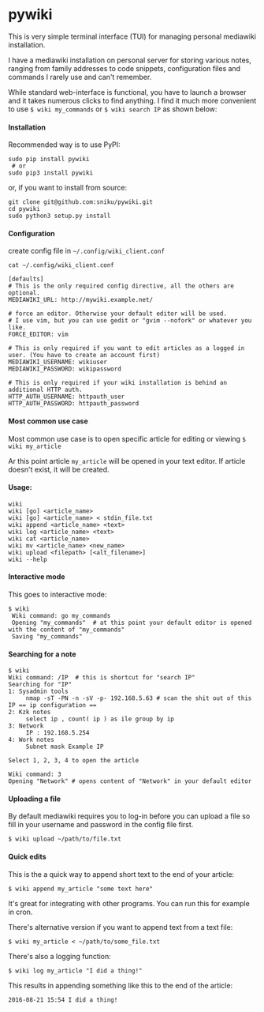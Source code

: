 pywiki
======

This is very simple terminal interface (TUI) for managing personal mediawiki installation.

I have a mediawiki installation on personal server for storing various notes, ranging from family addresses to code 
snippets, configuration files and commands I rarely use and can't remember.

While standard web-interface is functional, you have to launch a browser and it takes numerous clicks to find anything. 
I find it much more convenient to use `$ wiki my_commands` or `$ wiki search IP` as shown below:

#### Installation ####
    
Recommended way is to use PyPI:
```shell
sudo pip install pywiki
 # or
sudo pip3 install pywiki
```

or, if you want to install from source:

```shell
git clone git@github.com:sniku/pywiki.git
cd pywiki
sudo python3 setup.py install
```

#### Configuration ####

create config file in `~/.config/wiki_client.conf`

```shell
cat ~/.config/wiki_client.conf

[defaults]
# This is the only required config directive, all the others are optional.
MEDIAWIKI_URL: http://mywiki.example.net/

# force an editor. Otherwise your default editor will be used.
# I use vim, but you can use gedit or "gvim --nofork" or whatever you like.
FORCE_EDITOR: vim
    
# This is only required if you want to edit articles as a logged in user. (You have to create an account first)
MEDIAWIKI_USERNAME: wikiuser
MEDIAWIKI_PASSWORD: wikipassword
    
# This is only required if your wiki installation is behind an additional HTTP auth.
HTTP_AUTH_USERNAME: httpauth_user
HTTP_AUTH_PASSWORD: httpauth_password
```

#### Most common use case

Most common use case is to open specific article for editing or viewing
`$ wiki my_article`

Ar this point article `my_article` will be opened in your text editor.
If article doesn't exist, it will be created.

#### Usage:
```
wiki
wiki [go] <article_name>
wiki [go] <article_name> < stdin_file.txt
wiki append <article_name> <text>
wiki log <article_name> <text>
wiki cat <article_name>
wiki mv <article_name> <new_name>
wiki upload <filepath> [<alt_filename>]
wiki --help
```
#### Interactive mode
    
This goes to interactive mode:

```
$ wiki
 Wiki command: go my_commands 
 Opening "my_commands"  # at this point your default editor is opened with the content of "my_commands"
 Saving "my_commands"
```
#### Searching for a note
```
$ wiki
Wiki command: /IP  # this is shortcut for "search IP"
Searching for "IP"
1: Sysadmin tools 
	 nmap -sT -PN -n -sV -p- 192.168.5.63 # scan the shit out of this IP == ip configuration ==
2: Kzk notes 
	 select ip , count( ip ) as ile group by ip 
3: Network 
	 IP : 192.168.5.254
4: Work notes 
	 Subnet mask Example IP 
    
Select 1, 2, 3, 4 to open the article

Wiki command: 3
Opening "Network" # opens content of "Network" in your default editor
```

#### Uploading a file

By default mediawiki requires you to log-in before you can upload a file so fill in your username and password in the 
config file first. 
    
`$ wiki upload ~/path/to/file.txt`

#### Quick edits

This is the a quick way to append short text to the end of your article:

`$ wiki append my_article "some text here"`
    
It's great for integrating with other programs. You can run this for example in cron.

There's alternative version if you want to append text from a text file:

`$ wiki my_article < ~/path/to/some_file.txt`
    
There's also a logging function:

`$ wiki log my_article "I did a thing!"`
    
This results in appending something like this to the end of the article:

    2016-08-21 15:54 I did a thing!

